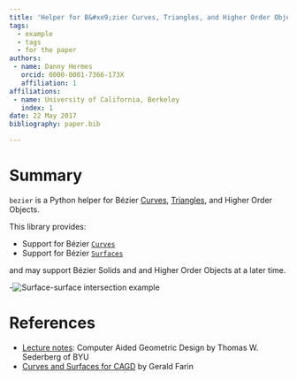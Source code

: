 ```yaml
---
title: 'Helper for B&#xe9;zier Curves, Triangles, and Higher Order Objects'
tags:
  - example
  - tags
  - for the paper
authors:
 - name: Danny Hermes
   orcid: 0000-0001-7366-173X
   affiliation: 1
affiliations:
 - name: University of California, Berkeley
   index: 1
date: 22 May 2017
bibliography: paper.bib

---
```


# Summary

`bezier` is a Python helper for B&#xe9;zier [Curves][1], [Triangles][2],
and Higher Order Objects.

This library provides:

- Support for B&#xe9;zier [`Curves`][5]
- Support for B&#xe9;zier [`Surfaces`][6]

and may support B&#xe9;zier Solids and and Higher Order Objects at a later
time.

-![Surface-surface intersection example](https://github.com/dhermes/bezier/blob/master/docs/images/test_surfaces6Q_and_7Q.png)

# References

- [Lecture notes][3]: Computer Aided Geometric Design by Thomas W.
  Sederberg of BYU
- [Curves and Surfaces for CAGD][4] by Gerald Farin

[1]: https://en.wikipedia.org/wiki/B%C3%A9zier_curve
[2]: https://en.wikipedia.org/wiki/B%C3%A9zier_triangle
[3]: http://tom.cs.byu.edu/~557/text/cagd.pdf
[4]: http://www.amazon.com/Curves-Surfaces-CAGD-Fifth-Practical/dp/1558607374%3FSubscriptionId%3D0JYN1NVW651KCA56C102%26tag%3Dtechkie-20%26linkCode%3Dxm2%26camp%3D2025%26creative%3D165953%26creativeASIN%3D1558607374
[5]: http://bezier.readthedocs.io/en/latest/reference/bezier.curve.html#module-bezier.curve
[6]: http://bezier.readthedocs.io/en/latest/reference/bezier.surface.html#module-bezier.surface
